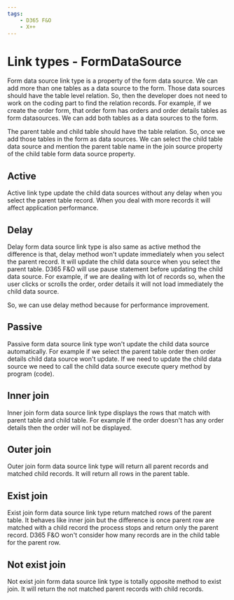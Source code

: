 ```yaml
---
tags: 
    - D365 F&O
    - X++
---
```

# Link types - FormDataSource

Form data source link type is a property of the form data source. We can add more than one tables as a data source to the form. Those data sources should have the table level relation.
So, then the developer does not need to work on the coding part to find the relation records. For example, if we create the order form, that order form has orders and order details tables as form datasources. We can add both tables as a data sources to the form.

The parent table and child table should have the table relation. So, once we add those tables in the form as data sources. We can select the child table data source and mention the parent table name in the join source property of the child table form data source property.

## Active
Active link type update the child data sources without any delay when you select the parent table record. When you deal with more records it will affect application performance.

## Delay
Delay form data source link type is also same as active method the difference is that, delay method won't update immediately when you select the parent record. It will update the child data source when you select the parent table.
D365 F&O will use pause statement before updating the child data source. 
For example, if we are dealing with lot of records so, when the user clicks or scrolls the order, order details it will not load immediately the child data source.

So, we can use delay method because for performance improvement.

## Passive
Passive form data source link type won't update the child data source automatically. For example if we select the parent table order then order details child data source won't update. If we need to update the child data source we need to call the child data source execute query method by program (code).

## Inner join
Inner join form data source link type displays the rows that match with parent table and child table. For example if the order doesn't has any order details then the order will not be displayed.

## Outer join
Outer join form data source link type will return all parent records and matched child records. It will return all rows in the parent table.

## Exist join
Exist join form data source link type return matched rows of the parent table. It behaves like inner join but the difference is once parent row are matched with a child record the process stops and return only the parent record.
D365 F&O won't consider how many records are in the child table for the parent row.

## Not exist join
Not exist join form data source link type is totally opposite method to exist join. It will return the not matched parent records with child records.
